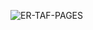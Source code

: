 ![ER-TAF-PAGES](http://www.plantuml.com/plantuml/svg/pLTTRy8s57tth_1ZMusfhRg7eGeLbRH2QmaYuM5FaKakuCcnBSTXgWZ_VN47-S2u3MgrzP7SSu_lFVV3vY7JHEayPGZ5Z6GPdeR3fr-dmsSl2l-SUW6-lySNuIz2nMkQNEB1O8kkQ8Bxc78DAr2erqDN2MIneb9JmKlBXfHWecxnnUtrzJLUl6cuD4vHde6AOWL4Gr8Hb0Sy_J4Or81K97JvPjltZX7bVPmG3UYgZ5VluVZmZSIQRg2F5q8m81pjhBmwfMIYaMG5aNwJOCUYgMRGphHAD6FvgccwgKsvOfQbKYS5dbidEQMz-u7AHe_-9FGcuHa2dwbjB4emrtqSCx7uxpANKeaD95NkDN5bigYDQsK-CCbymMXyWkVTaAqTD9NL_Ff0-EXf_E85NvD_IHbmahegaD8Kp4mupCQxJCzKntHxLFvsGDjPl7gJUVGyy-VJJj6lbCXbPC9q34MNkM6m0LRp6acoV676C7hdFzO6_v1HCrfrhN6T3RQ3ELyZfm3EpBydvKD_pmDlrZNr_QxuDofLikAJvP9Ac2PzXzc8Ruy-clalNeSKEbJdqvKyyyq-w2wQL3G5gaJ4HUgUh4mi573X1Z2neiwGfIRB3FYQV72RqVJKPZ8Mu0aeY8LjrC1WAJYqxjVVcgGyqrJdD2Odl6EvR3dU71mX9PGvGcshFNuTFdSfxF-rOSFnr8_6ao0SX_Fnuz3lteD6icuIdCdkRY83ZZILmYfRzuw8kVohLTIxaq5xav4tynxzRjUcofsDo_CKbC2E1ruiKiaW1Qw5Yo06sRJyVlY-85GfyO5GCKr8OWtCyH8QZuOZB_YEma2cII8-ESyBmk783xvwN4PNh2tvRLt6nfj-L_GKNQrrhoYE_y8qOKNHwuajjfzEoFg2YmEbsBgUMkZuyLA8ah-mtZGshkWnMEeMjWRXdJWStSWcG8xRfCmz4Nzp4wU5i7rmiOSNXNrFM87kze4MJcu3hkHtu-ewvTADgihM0MfjjE9OjQOHjQVTg70AXon9BBqgZjFOkWthQm6rHh0g_lPu1Q7cw1XSBWsgwOtG0_0aJza_ "ER-TAF-PAGES")

